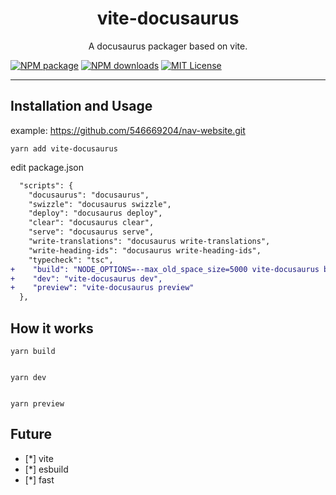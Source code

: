 <div align="center">
  <div>
    <h1 align="center">vite-docusaurus</h1>
  </div>
	<p>A docusaurus packager based on vite.</p>
	
</div>


[![NPM package][npm-version-image]][npm-url]
[![NPM downloads][npm-downloads-image]][npm-url]
[![MIT License][license-image]][license-url]


---

## Installation and Usage

example: https://github.com/546669204/nav-website.git

```
yarn add vite-docusaurus
```


edit package.json 
```diff
  "scripts": {
    "docusaurus": "docusaurus",
    "swizzle": "docusaurus swizzle",
    "deploy": "docusaurus deploy",
    "clear": "docusaurus clear",
    "serve": "docusaurus serve",
    "write-translations": "docusaurus write-translations",
    "write-heading-ids": "docusaurus write-heading-ids",
    "typecheck": "tsc",
+    "build": "NODE_OPTIONS=--max_old_space_size=5000 vite-docusaurus build",
+    "dev": "vite-docusaurus dev",
+    "preview": "vite-docusaurus preview"
  },
```





## How it works
```
yarn build 


yarn dev


yarn preview

```

## Future 

- [*]  vite  
- [*] esbuild  
- [*] fast  



[npm-version-image]: https://img.shields.io/npm/v/vite-docusaurus.svg
[npm-downloads-image]: https://img.shields.io/npm/dm/vite-docusaurus.svg?style=flat
[npm-url]: https://www.npmjs.com/package/vite-docusaurus
[workflow-image]: https://img.shields.io/github/workflow/status/546669204/vite-docusaurus/main
[workflow-url]: https://github.com/546669204/vite-docusaurus/actions?query=workflow%3Amain
[license-image]: https://img.shields.io/badge/license-MIT-blue.svg?style=flat
[license-url]: LICENSE
[jsdelivr-image]: https://img.shields.io/jsdelivr/npm/hm/vite-docusaurus
[jsdelivr-url]: https://www.jsdelivr.com/package/npm/vite-docusaurus?path=lib
[cdnjs-image]: https://img.shields.io/cdnjs/v/vite-docusaurus?style=flat
[cdnjs-url]: https://cdnjs.com/libraries/vite-docusaurus
[unpkg-image]: https://img.shields.io/npm/v/vite-docusaurus?label=unpkg&style=flat
[unpkg-url]: https://unpkg.com/browse/vite-docusaurus/lib/
